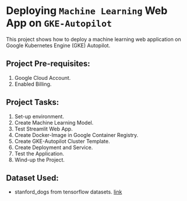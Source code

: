 # Deploying `Machine Learning` Web App on `GKE-Autopilot`
This project shows how to deploy a machine learning web application on Google Kubernetes Engine (GKE) Autopilot. 

## Project Pre-requisites:
1. Google Cloud Account.
2. Enabled Billing.

## Project Tasks:
1. Set-up environment.
2. Create Machine Learning Model.
3. Test Streamlit Web App.
4. Create Docker-Image in Google Container Registry.
5. Create GKE-Autopilot Cluster Template.
6. Create Deployment and Service.
7. Test the Application.
8. Wind-up the Project.

## Dataset Used: 
- stanford_dogs from tensorflow datasets. [link](https://www.tensorflow.org/datasets/catalog/stanford_dogs)
